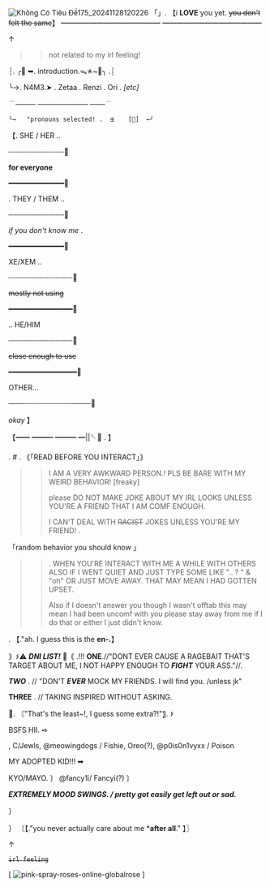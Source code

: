 ![Không Có Tiêu Đề175_20241128120226](https://github.com/user-attachments/assets/81ca4686-1208-4ead-b51e-6e2d54812266)
「」. 【i **LOVE** you yet. ~~you don't felt the same~~】
━━━━━━━━━━━━━━
━━━━━━━━━━━━━━

↑
>>not related to my irl feeling!

┆. ╭🥀 ➥. introduction.ᯓ✭~🌹╮ .┊

╰→. N4M3.➤ . 
Zetaa . Renzi . Ori . _[etc]_  
 
 ﹉──── ────────── ───﹉

		 
    ╰→   "pronouns selected! .  ⇶    [🌹]  ←╯	

 【. SHE / HER ..

 ┄┄┄┄┄┄┄┄┄┄┄┄┄🥀
 
 **for everyone**

 ━━━━━━━━━━━━━🌹
 
 
 . THEY / THEM ..

 ┄┄┄┄┄┄┄┄┄┄┄┄┄🥀
 
 _if you don't know me_ .

 ━━━━━━━━━━━━━🌹
 
XE/XEM ..

┄┄┄┄┄┄┄┄┄┄┄┄┄┄┄🥀
 
 ~~mostly not using~~

 ━━━━━━━━━━━━━━━🌹
 
 .. HE/HIM

 ┄┄┄┄┄┄┄┄┄┄┄┄┄┄┄🥀
 
 ~~close enough to use~~

 ━━━━━━━━━━━━━━━━🌹

 OTHER... 

 ───┄┄┄┄┄┄┄┄┄┄┄────🥀


 *okay* 】

【━━ ━━━  ━━━ ━||🪡🌹 . 】

. #
. ｟「READ BEFORE YOU INTERACT」｠

>> I AM A VERY AWKWARD PERSON.! PLS BE BARE WITH MY WEIRD BEHAVIOR! [freaky]
>>
>> please DO NOT MAKE JOKE ABOUT MY IRL LOOKS UNLESS YOU'RE A FRIEND THAT I AM COMF ENOUGH.
>> 
>> I CAN'T DEAL WITH ~~RACIST~~ JOKES UNLESS YOU'RE MY FRIEND! .
>> 
「random behavior you should know 」


>>
>> 
>> . WHEN YOU'RE INTERACT WITH ME A WHILE WITH OTHERS ALSO IF I WENT QUIET AND JUST TYPE SOME LIKE ".. ? " & "oh" OR JUST MOVE AWAY. THAT MAY MEAN I HAD GOTTEN UPSET.
>>
>>Also if I doesn't answer you  though I wasn't offtab  this may mean I had been uncomf with you  please stay away from me if I do that or either I just didn't know.

. 【."ah. I guess this is the **en-.**】

｠۶⚠ ***DNI LIST!*** 🥀｟
.!!! **ONE**.//"DONT EVER CAUSE A RAGEBAIT THAT'S TARGET ABOUT ME, I NOT HAPPY ENOUGH TO ***FIGHT*** YOUR ASS."//.

 ***TWO*** . // "DON'T ***EVER*** MOCK MY FRIENDS. I will find you. /unless jk"

**THREE** . // TAKING INSPIRED WITHOUT ASKING. 

🌹. 〘"That's the least~!, I guess some extra?!"〗. ۶ 

BSFS HII.  ➺

, C/Jewls, @meowingdogs / Fishie, Oreo(?), @p0is0n1vyxx / Poison

  MY ADOPTED KID!!!  ➡︎

  KYO/MAYO.
〕
@fancy1i/ Fancyi(?) 
〕

***EXTREMELY MOOD SWINGS. / pretty got easily get left out or sad.***

〕


〕
  〘【."you never actually care about me ***after all**." 】〗
  
↑

~~`irl feeling`~~

[ ![pink-spray-roses-online-globalrose](https://github.com/user-attachments/assets/f68f0cee-9314-4e65-bb4d-0052e3223814) ]

